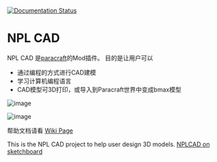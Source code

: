 [![Documentation Status](https://readthedocs.org/projects/nplcaddoc/badge/?version=latest)](http://nplcaddoc.readthedocs.io/en/latest/?badge=latest)
# NPL CAD

NPL CAD 是[paracraft](http://paracraft.cn/)的Mod插件。 目的是让用户可以
- 通过编程的方式进行CAD建模
- 学习计算机编程语言
- CAD模型可3D打印，或导入到Paracraft世界中变成bmax模型

![image](https://cloud.githubusercontent.com/assets/94537/20040202/0ead3850-a48e-11e6-9bdc-2c8f76812460.png)

![image](https://cloud.githubusercontent.com/assets/94537/20040287/3c24d88c-a48f-11e6-99b0-53f25dec53d6.png)


帮助文档请看 [Wiki Page](https://github.com/tatfook/NPLCAD/wiki) 

This is the NPL CAD project to help user design 3D models.
[NPLCAD on sketchboard](https://sketchboard.me/zzZsv9h4RhIL)
